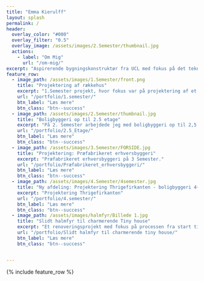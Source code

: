 ```yaml
---
title: "Emma Kierulff"
layout: splash
permalink: /
header:
  overlay_color: "#000"
  overlay_filter: "0.5"
  overlay_image: /assets/images/2.Semester/thumbnail.jpg
  actions:
    - label: "Om Mig"
      url: "/om-mig/"
excerpt: "Aspirerende bygningskonstruktør fra UCL med fokus på det tekniske. "
feature_row:
  - image_path: /assets/images/1.Semester/front.png
    title: "Projektering af rækkehus"
    excerpt: "1.Semester projekt, hvor fokus var på projektering af et enfamilieshus.."
    url: "/portfolio/1.semester/"
    btn_label: "Læs mere"
    btn_class: "btn--success"
  - image_path: /assets/images/2.Semester/thumbnail.jpg
    title: "Boligbyggeri op til 2.5 etage"
    excerpt: "På 2. Semester arbejdede jeg med boligbyggeri op til 2,5 etage..."
    url: "/portfolio/2.5_Etage/"
    btn_label: "Læs mere"
    btn_class: "btn--success"
  - image_path: /assets/images/3.Semester/FORSIDE.jpg
    title: "Projektering: Præfabrikeret erhversbyggeri"
    excerpt: "Præfabrikeret erhversbyggeri på 3 Semester."
    url: "/portfolio/Præfabrikeret_erhversbyggeri/"
    btn_label: "Læs mere"
    btn_class: "btn--success"
  - image_path: /assets/images/4.Semester/4semester.jpg
    title: "Ny afdeling: Projektering Thrigefirkanten - boligbyggeri 4+ etager"
    excerpt: "Projektering Thrigefirkanten"
    url: "/portfolio/4.semester/"
    btn_label: "Læs mere"
    btn_class: "btn--success"
  - image_path: /assets/images/halmfyr/Billede 1.jpg
    title: "Slidt halmfyr til charmerende Tiny house"
    excerpt: "Et renoveringsprojekt med fokus på processen fra start til slut"
    url: "/portfolio/Slidt halmfyr til charmerende tiny house/"
    btn_label: "Læs mere"
    btn_class: "btn--success"


---
```

{% include feature_row %}